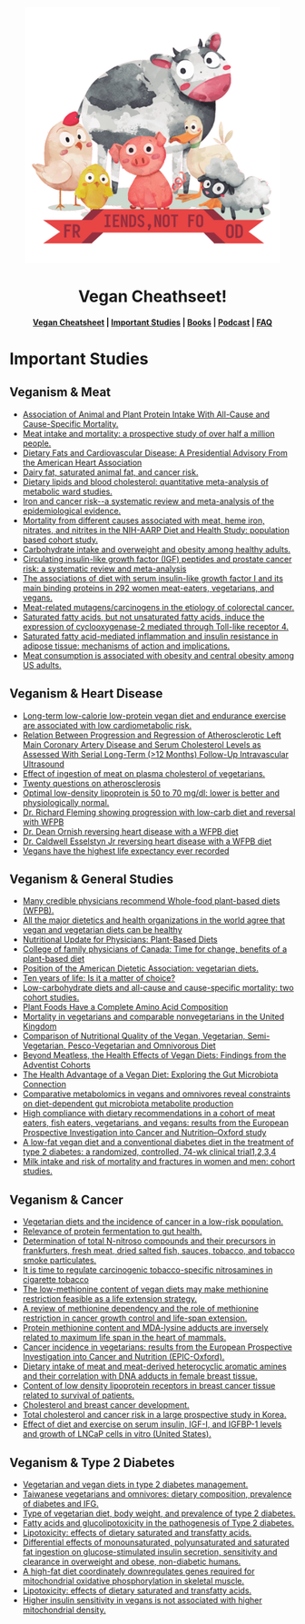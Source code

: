 <div align="center">
  <img src="src/logo.png" width="450" height="450" class="center">
  <h1>Vegan Cheathseet!</h1>

  <h4>
    <a href="README.md">Vegan Cheatsheet</a>
    <span> | </span>
    <a href="Important-Studies.md">Important Studies</a>
    <span> | </span>
    <a href="Books.md">Books</a>
    <span> | </span>
    <a href="Podcasts.md">Podcast</a>
    <span> | </span>
    <a href="FAQ.md">FAQ</a>
  </h4>
</div>

# Important Studies

## Veganism & Meat
- [Association of Animal and Plant Protein Intake With All-Cause and Cause-Specific Mortality.](https://www.ncbi.nlm.nih.gov/pubmed/27479196)
- [Meat intake and mortality: a prospective study of over half a million people.](https://www.ncbi.nlm.nih.gov/pubmed/19307518)
- [Dietary Fats and Cardiovascular Disease: A Presidential Advisory From the American Heart Association](http://circ.ahajournals.org/content/early/2017/06/15/CIR.0000000000000510)
- [Dairy fat, saturated animal fat, and cancer risk.](https://www.ncbi.nlm.nih.gov/pubmed/2057469?access_num=2057469&link_type=MED&dopt=Abstract)
- [Dietary lipids and blood cholesterol: quantitative meta-analysis of metabolic ward studies.](https://www.ncbi.nlm.nih.gov/pubmed/9006469)
- [Iron and cancer risk--a systematic review and meta-analysis of the epidemiological evidence.](https://www.ncbi.nlm.nih.gov/pubmed/24243555)
- [Mortality from different causes associated with meat, heme iron, nitrates, and nitrites in the NIH-AARP Diet and Health Study: population based cohort study.](https://www.ncbi.nlm.nih.gov/pubmed/28487287)
- [Carbohydrate intake and overweight and obesity among healthy adults.](https://www.ncbi.nlm.nih.gov/pubmed/19559132)
- [Circulating insulin-like growth factor (IGF) peptides and prostate cancer risk: a systematic review and meta-analysis](https://www.ncbi.nlm.nih.gov/pmc/articles/PMC2743036/pdf/ukmss-27731.pdf)
- [The associations of diet with serum insulin-like growth factor I and its main binding proteins in 292 women meat-eaters, vegetarians, and vegans.](https://www.ncbi.nlm.nih.gov/pubmed/12433724)
- [Meat-related mutagens/carcinogens in the etiology of colorectal cancer.](https://www.ncbi.nlm.nih.gov/pubmed/15199546)
- [Saturated fatty acids, but not unsaturated fatty acids, induce the expression of cyclooxygenase-2 mediated through Toll-like receptor 4.](https://www.ncbi.nlm.nih.gov/pubmed/11278967/)
- [Saturated fatty acid-mediated inflammation and insulin resistance in adipose tissue: mechanisms of action and implications.](https://www.ncbi.nlm.nih.gov/pubmed/19056664/)
- [Meat consumption is associated with obesity and central obesity among US adults.](https://www.ncbi.nlm.nih.gov/pubmed/19308071)

## Veganism & Heart Disease
- [Long-term low-calorie low-protein vegan diet and endurance exercise are associated with low cardiometabolic risk.](http://www.ncbi.nlm.nih.gov/pubmed/17518696)
- [Relation Between Progression and Regression of Atherosclerotic Left Main Coronary Artery Disease and Serum Cholesterol Levels as Assessed With Serial Long-Term (>12 Months) Follow-Up Intravascular Ultrasound](http://circ.ahajournals.org/content/108/22/2757.full.pdf)
- [Effect of ingestion of meat on plasma cholesterol of vegetarians.](http://www.ncbi.nlm.nih.gov/pubmed/7019459)
- [Twenty questions on atherosclerosis](http://www.ncbi.nlm.nih.gov/pmc/articles/PMC1312295/)
- [Optimal low-density lipoprotein is 50 to 70 mg/dl: lower is better and physiologically normal.](http://www.ncbi.nlm.nih.gov/pubmed/15172426)
- [Dr. Richard Fleming showing progression with low-carb diet and reversal with WFPB](https://www.ncbi.nlm.nih.gov/pubmed/1110832)
- [Dr. Dean Ornish reversing heart disease with a WFPB diet](https://www.ncbi.nlm.nih.gov/pubmed/9863851)
- [Dr. Caldwell Esselstyn Jr reversing heart disease with a WFPB diet](https://www.ncbi.nlm.nih.gov/pubmed/25198208)
- [Vegans have the highest life expectancy ever recorded](https://www.ncbi.nlm.nih.gov/pubmed/11434797)

## Veganism & General Studies
- [Many credible physicians recommend Whole-food plant-based diets (WFPB).](https://www.ncbi.nlm.nih.gov/pmc/articles/PMC3662288/)
- [All the major dietetics and health organizations in the world agree that vegan and vegetarian diets can be healthy](https://youaretheirvoice.com/pages/the-clear-consensus)
- [Nutritional Update for Physicians: Plant-Based Diets](https://www.ncbi.nlm.nih.gov/pmc/articles/PMC3662288/)
- [College of family physicians of Canada: Time for change, benefits of a plant-based diet](http://www.cfp.ca/content/63/10/744?etoc)
- [Position of the American Dietetic Association: vegetarian diets.](http://www.ncbi.nlm.nih.gov/pubmed/19562864)
- [Ten years of life: Is it a matter of choice?](https://www.ncbi.nlm.nih.gov/pubmed/11434797)
- [Low-carbohydrate diets and all-cause and cause-specific mortality: two cohort studies.](https://www.ncbi.nlm.nih.gov/pubmed/20820038)
- [Plant Foods Have a Complete Amino Acid Composition](https://www.ahajournals.org/doi/full/10.1161/01.cir.0000018905.97677.1f)
- [Mortality in vegetarians and comparable nonvegetarians in the United Kingdom](http://www.ncbi.nlm.nih.gov/pmc/articles/PMC4691673)
- [Comparison of Nutritional Quality of the Vegan, Vegetarian, Semi-Vegetarian, Pesco-Vegetarian and Omnivorous Diet](http://www.ncbi.nlm.nih.gov/pmc/articles/PMC3967195)
- [Beyond Meatless, the Health Effects of Vegan Diets: Findings from the Adventist Cohorts](http://www.ncbi.nlm.nih.gov/pmc/articles/PMC4073139)
- [The Health Advantage of a Vegan Diet: Exploring the Gut Microbiota Connection](http://www.ncbi.nlm.nih.gov/pmc/articles/PMC4245565)
- [Comparative metabolomics in vegans and omnivores reveal constraints on diet-dependent gut microbiota metabolite production](http://www.ncbi.nlm.nih.gov/pmc/articles/PMC4583329)
- [High compliance with dietary recommendations in a cohort of meat eaters, fish eaters, vegetarians, and vegans: results from the European Prospective Investigation into Cancer and Nutrition–Oxford study](http://www.ncbi.nlm.nih.gov/pmc/articles/PMC4844163)
- [A low-fat vegan diet and a conventional diabetes diet in the treatment of type 2 diabetes: a randomized, controlled, 74-wk clinical trial1,2,3,4](http://www.ncbi.nlm.nih.gov/pmc/articles/PMC2677007)
- [Milk intake and risk of mortality and fractures in women and men: cohort studies.](https://www.ncbi.nlm.nih.gov/pubmed/25352269)

## Veganism & Cancer
- [Vegetarian diets and the incidence of cancer in a low-risk population.](http://www.ncbi.nlm.nih.gov/pubmed/23169929)
- [Relevance of protein fermentation to gut health.](http://www.ncbi.nlm.nih.gov/pubmed/22121108)
- [Determination of total N-nitroso compounds and their precursors in frankfurters, fresh meat, dried salted fish, sauces, tobacco, and tobacco smoke particulates.](http://www.ncbi.nlm.nih.gov/pubmed/11743810)
- [It is time to regulate carcinogenic tobacco-specific nitrosamines in cigarette tobacco](http://www.ncbi.nlm.nih.gov/pmc/articles/PMC4135519)
- [The low-methionine content of vegan diets may make methionine restriction feasible as a life extension strategy.](http://www.ncbi.nlm.nih.gov/pubmed/18789600)
- [A review of methionine dependency and the role of methionine restriction in cancer growth control and life-span extension.](http://www.ncbi.nlm.nih.gov/pubmed/22342103)
- [Protein methionine content and MDA-lysine adducts are inversely related to maximum life span in the heart of mammals.](http://www.ncbi.nlm.nih.gov/pubmed/15955547)
- [Cancer incidence in vegetarians: results from the European Prospective Investigation into Cancer and Nutrition (EPIC-Oxford).](http://www.ncbi.nlm.nih.gov/pubmed/19279082)
- [Dietary intake of meat and meat-derived heterocyclic aromatic amines and their correlation with DNA adducts in female breast tissue.](http://www.ncbi.nlm.nih.gov/pubmed/18980957)
- [Content of low density lipoprotein receptors in breast cancer tissue related to survival of patients.](http://www.ncbi.nlm.nih.gov/pubmed/3081176)
- [Cholesterol and breast cancer development.](https://www.ncbi.nlm.nih.gov/pubmed/22867847)
- [Total cholesterol and cancer risk in a large prospective study in Korea.](http://www.ncbi.nlm.nih.gov/pubmed/21422422)
- [Effect of diet and exercise on serum insulin, IGF-I, and IGFBP-1 levels and growth of LNCaP cells in vitro (United States).](http://www.ncbi.nlm.nih.gov/pubmed/12588089)

## Veganism & Type 2 Diabetes
- [Vegetarian and vegan diets in type 2 diabetes management.](https://www.ncbi.nlm.nih.gov/pubmed/19386029/)
- [Taiwanese vegetarians and omnivores: dietary composition, prevalence of diabetes and IFG.](http://www.ncbi.nlm.nih.gov/pubmed/24523914)
- [Type of vegetarian diet, body weight, and prevalence of type 2 diabetes.](http://www.ncbi.nlm.nih.gov/pubmed/19351712)
- [Fatty acids and glucolipotoxicity in the pathogenesis of Type 2 diabetes.](http://www.ncbi.nlm.nih.gov/pubmed/18481955)
- [Lipotoxicity: effects of dietary saturated and transfatty acids.](http://www.ncbi.nlm.nih.gov/pubmed/23509418)
- [Differential effects of monounsaturated, polyunsaturated and saturated fat ingestion on glucose-stimulated insulin secretion, sensitivity and clearance in overweight and obese, non-diabetic humans.](http://www.ncbi.nlm.nih.gov/pubmed/16596361)
- [A high-fat diet coordinately downregulates genes required for mitochondrial oxidative phosphorylation in skeletal muscle.](http://www.ncbi.nlm.nih.gov/pubmed/15983191)
- [Lipotoxicity: effects of dietary saturated and transfatty acids.](http://www.ncbi.nlm.nih.gov/pubmed/23509418)
- [Higher insulin sensitivity in vegans is not associated with higher mitochondrial density.](http://www.ncbi.nlm.nih.gov/pubmed/24149445)

